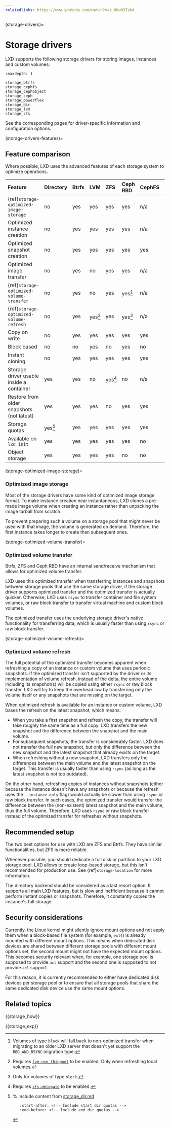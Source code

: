 ```yaml
---
relatedlinks: https://www.youtube.com/watch?v=z_OKwO5TskA
---
```


(storage-drivers)=
# Storage drivers

LXD supports the following storage drivers for storing images, instances and custom volumes:

```{toctree}
:maxdepth: 1

storage_btrfs
storage_cephfs
storage_cephobject
storage_ceph
storage_powerflex
storage_dir
storage_lvm
storage_zfs
```

See the corresponding pages for driver-specific information and configuration options.

(storage-drivers-features)=
## Feature comparison

Where possible, LXD uses the advanced features of each storage system to optimize operations.

Feature                                     | Directory | Btrfs | LVM     | ZFS     | Ceph RBD | CephFS | Ceph Object | Dell PowerFlex
:---                                        | :---      | :---  | :---    | :---    | :---     | :---   | :---        | :---
{ref}`storage-optimized-image-storage`      | no        | yes   | yes     | yes     | yes      | n/a    | n/a         | no
Optimized instance creation                 | no        | yes   | yes     | yes     | yes      | n/a    | n/a         | no
Optimized snapshot creation                 | no        | yes   | yes     | yes     | yes      | yes    | n/a         | yes
Optimized image transfer                    | no        | yes   | no      | yes     | yes      | n/a    | n/a         | no
{ref}`storage-optimized-volume-transfer`    | no        | yes   | no      | yes     | yes[^1]  | n/a    | n/a         | no
{ref}`storage-optimized-volume-refresh`     | no        | yes   | yes[^2] | yes     | yes[^3]  | n/a    | n/a         | no
Copy on write                               | no        | yes   | yes     | yes     | yes      | yes    | n/a         | yes
Block based                                 | no        | no    | yes     | no      | yes      | no     | n/a         | yes
Instant cloning                             | no        | yes   | yes     | yes     | yes      | yes    | n/a         | no
Storage driver usable inside a container    | yes       | yes   | no      | yes[^4] | no       | n/a    | n/a         | no
Restore from older snapshots (not latest)   | yes       | yes   | yes     | no      | yes      | yes    | n/a         | yes
Storage quotas                              | yes[^5]   | yes   | yes     | yes     | yes      | yes    | yes         | yes
Available on `lxd init`                     | yes       | yes   | yes     | yes     | yes      | no     | no          | no
Object storage                              | yes       | yes   | yes     | yes     | no       | no     | yes         | no

[^1]: Volumes of type `block` will fall back to non-optimized transfer when migrating to an older LXD server that doesn't yet support the `RBD_AND_RSYNC` migration type.
[^2]: Requires [`lvm.use_thinpool`](storage-lvm-pool-config) to be enabled. Only when refreshing local volumes.
[^3]: Only for volumes of type `block`.
[^4]: Requires [`zfs.delegate`](storage-zfs-vol-config) to be enabled.
[^5]: % Include content from [storage_dir.md](storage_dir.md)

      ```{include} storage_dir.md
         :start-after: <!-- Include start dir quotas -->
         :end-before: <!-- Include end dir quotas -->
      ```

(storage-optimized-image-storage)=
### Optimized image storage

Most of the storage drivers have some kind of optimized image storage format.
To make instance creation near instantaneous, LXD clones a pre-made image volume when creating an instance rather than unpacking the image tarball from scratch.

To prevent preparing such a volume on a storage pool that might never be used with that image, the volume is generated on demand.
Therefore, the first instance takes longer to create than subsequent ones.

(storage-optimized-volume-transfer)=
### Optimized volume transfer

Btrfs, ZFS and Ceph RBD have an internal send/receive mechanism that allows for optimized volume transfer.

LXD uses this optimized transfer when transferring instances and snapshots between storage pools that use the same storage driver, if the storage driver supports optimized transfer and the optimized transfer is actually quicker.
Otherwise, LXD uses `rsync` to transfer container and file system volumes, or raw block transfer to transfer virtual machine and custom block volumes.

The optimized transfer uses the underlying storage driver's native functionality for transferring data, which is usually faster than using `rsync` or raw block transfer.

(storage-optimized-volume-refresh)=
### Optimized volume refresh

The full potential of the optimized transfer becomes apparent when refreshing a copy of an instance or custom volume that uses periodic snapshots.
If the optimized transfer isn't supported by the driver or its implementation of volume refresh, instead of the delta, the entire volume including its snapshot(s) will be copied using either `rsync` or raw block transfer. LXD will try to keep the overhead low by transferring only the volume itself or any snapshots that are missing on the target.

When optimized refresh is available for an instance or custom volume, LXD bases the refresh on the latest snapshot, which means:

- When you take a first snapshot and refresh the copy, the transfer will take roughly the same time as a full copy.
  LXD transfers the new snapshot and the difference between the snapshot and the main volume.
- For subsequent snapshots, the transfer is considerably faster.
  LXD does not transfer the full new snapshot, but only the difference between the new snapshot and the latest snapshot that already exists on the target.
- When refreshing without a new snapshot, LXD transfers only the differences between the main volume and the latest snapshot on the target.
  This transfer is usually faster than using `rsync` (as long as the latest snapshot is not too outdated).

On the other hand, refreshing copies of instances without snapshots (either because the instance doesn't have any snapshots or because the refresh uses the `--instance-only` flag) would actually be slower than using `rsync` or raw block transfer.
In such cases, the optimized transfer would transfer the difference between the (non-existent) latest snapshot and the main volume, thus the full volume.
Therefore, LXD uses `rsync` or raw block transfer instead of the optimized transfer for refreshes without snapshots.

## Recommended setup

The two best options for use with LXD are ZFS and Btrfs.
They have similar functionalities, but ZFS is more reliable.

Whenever possible, you should dedicate a full disk or partition to your LXD storage pool.
LXD allows to create loop-based storage, but this isn't recommended for production use.
See {ref}`storage-location` for more information.

The directory backend should be considered as a last resort option.
It supports all main LXD features, but is slow and inefficient because it cannot perform instant copies or snapshots.
Therefore, it constantly copies the instance's full storage.

## Security considerations

Currently, the Linux kernel might silently ignore mount options and not apply them when a block-based file system (for example, `ext4`) is already mounted with different mount options.
This means when dedicated disk devices are shared between different storage pools with different mount options set, the second mount might not have the expected mount options.
This becomes security relevant when, for example, one storage pool is supposed to provide `acl` support and the second one is supposed to not provide `acl` support.

For this reason, it is currently recommended to either have dedicated disk devices per storage pool or to ensure that all storage pools that share the same dedicated disk device use the same mount options.

## Related topics

{{storage_how}}

{{storage_exp}}
